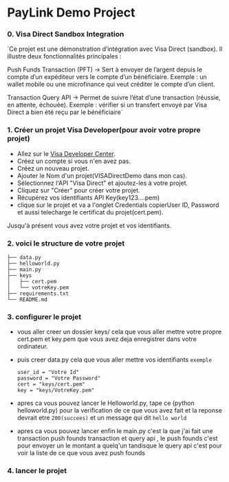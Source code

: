 # PayLink Demo Project

### 0. Visa Direct Sandbox Integration
`Ce projet est une démonstration d’intégration avec Visa Direct (sandbox).
Il illustre deux fonctionnalités principales :

Push Funds Transaction (PFT)
→ Sert à envoyer de l’argent depuis le compte d’un expéditeur vers le compte d’un bénéficiaire.
Exemple : un wallet mobile ou une microfinance qui veut créditer le compte d’un client.

Transaction Query API
→ Permet de suivre l’état d’une transaction (réussie, en attente, échouée).
Exemple : vérifier si un transfert envoyé par Visa Direct a bien été reçu par le bénéficiaire`

### 1. Créer un projet Visa Developer(pour avoir votre propre projet)

- Allez sur le [Visa Developer Center](https://developer.visa.com/).
- Créez un compte si vous n'en avez pas.
- Créez un nouveau projet.
- Ajouter le Nom d'un projet(VISADirectDemo dans mon cas).
- Sélectionnez l'API "Visa Direct" et ajoutez-les à votre projet.
- Cliquez sur "Créer" pour créer votre projet.
- Récupérez vos identifiants API Key(key123....pem)
- clique sur le projet et va a l'onglet Credentials copierUser ID, Password et aussi telecharge le certificat du projet(cert.pem).

Jusqu'à présent vous avez votre projet et vos identifiants.

### 2. voici le structure de votre projet

```
├── data.py
├── helloworld.py
├── main.py
├── keys
│   ├── cert.pem
│   └── votreKey.pem
├── requirements.txt
└── README.md
```

### 3. configurer le projet 

- vous aller creer un dossier keys/ cela que vous aller mettre votre propre cert.pem et key.pem que vous avez deja enregistrer dans votre ordinateur.

- puis creer data.py cela que vous aller mettre vos identifiants 
    `exemple`

    ```
    user_id = "Votre Id"  
    password = "Votre Password" 
    cert = "keys/cert.pem"
    key = "keys/VotreKey.pem"   
    ```

- apres ca vous pouvez lancer le Helloworld.py, tape ce (python helloworld.py) pour la verification de ce que vous avez fait et la reponse devrait etre `200(succees)` et un message qui dit `hello world`


- apres ca vous pouvez lancer enfin le main.py c'est la que j'ai fait une transaction push founds transaction et query api , le push founds c'est pour envoyer un le montant a quelq'un tandisque le query api c'est pour voir la liste de ce que vous avez push founds


### 4. lancer le projet


